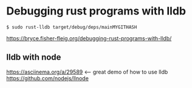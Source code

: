 # Debugging rust programs with lldb


`$ sudo rust-lldb target/debug/deps/mainMYGITHASH`

https://bryce.fisher-fleig.org/debugging-rust-programs-with-lldb/

## lldb with node
https://asciinema.org/a/29589 <-- great demo of how to use lldb
https://github.com/nodejs/llnode
